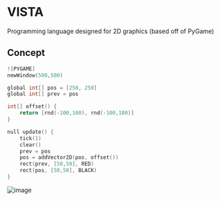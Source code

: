 # VISTA
Programming language designed for 2D graphics (based off of PyGame)

## Concept 
``` C
![PYGAME]
newWindow(500,500)

global int[] pos = [250, 250]
global int[] prev = pos

int[] offset() {
    return [rnd(-100,100), rnd(-100,100)]
}

null update() {
    tick(1)
    clear()
    prev = pos
    pos = addVector2D(pos, offset())
    rect(prev, [50,50], RED)
    rect(pos, [50,50], BLACK)
}
```
![image](https://user-images.githubusercontent.com/46300158/153036795-6e473b87-acd5-4947-94aa-3db72242b9ef.png)
